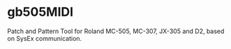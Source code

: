 # gb505MIDI
Patch and Pattern Tool for Roland MC-505, MC-307, JX-305 and D2, based on SysEx communication.
